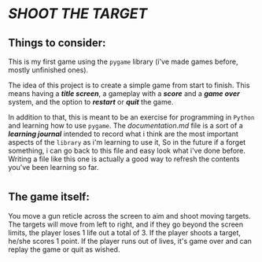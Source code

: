 # *SHOOT THE TARGET*

## Things to consider:

This is my first game using the `pygame` library (i've made games before, mostly unfinished ones).

The idea of this project is to create a simple game from start
to finish. This means having a ***title screen***, a gameplay with a ***score*** and a ***game over*** system, and the option to ***restart*** or ***quit*** the game. 

In addition to that, this is meant to be an exercise for programming in `Python` and learning how to use `pygame`. The _documentation.md_ file is a sort of a ***learning journal*** intended to record what i think are the most important aspects of the `library` as i'm learning to use it, So in the future if a forget something, i can go back to this file and easy look what i've done before. Writing a file like this one is actually a good way to refresh the contents you've been learning so far.  

#

## The game itself:
You move a gun reticle across the screen to aim and shoot moving targets. The targets will move from left to right, and if they go beyond the screen limits, the player loses 1 life out a total of 3.
If the player shoots a target, he/she scores 1 point. If the player runs out of lives, it's game over and can replay the game or quit as wished.
